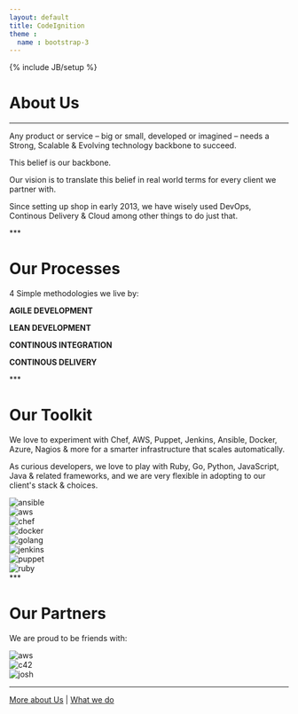 ```yaml
---
layout: default
title: CodeIgnition
theme :
  name : bootstrap-3
---
```

{% include JB/setup %}

# About Us

***
<div class="content-block">
  <div class="text">
    <p>Any product or service – big or small, developed or imagined – needs a Strong, Scalable & Evolving technology backbone to succeed.</p>
    <p>This belief is our backbone.</p>
    <p>Our vision is to translate this belief in real world terms for every client we partner with.</p>
    <p>Since setting up shop in early 2013, we have wisely used DevOps, Continous Delivery & Cloud among other things to do just that.</p>
  </div>
</div>
***
<div class="content-block">
  <h1 class="purple">Our Processes</h1>
  <p class="text">4 Simple methodologies we live by:</p>
  <p><strong>AGILE DEVELOPMENT</strong></p>
  <p><strong>LEAN DEVELOPMENT</strong></p>
  <p><strong>CONTINOUS INTEGRATION</strong></p>
  <p><strong>CONTINOUS DELIVERY</strong></p>
</div>
***
<div class="content-block">
  <h1 class="purple">Our Toolkit</h1>
  <div class="text">
    <p>We love to experiment with Chef, AWS, Puppet, Jenkins, Ansible, Docker, Azure, Nagios & more for a smarter infrastructure that scales automatically.</p>
    <p>As curious developers, we love to play with Ruby, Go, Python, JavaScript, Java & related frameworks, and we are very flexible in adopting to our client's stack & choices.</p>
  </div>
  <div class="row">
    <div class="col-md-6">
      <div class="col-md-3"><img alt="ansible" class="img-responsive" src="{{ ASSET_PATH }}/images/ansible.png"></div>
      <div class="col-md-3"><img alt="aws" class="img-responsive" src="{{ ASSET_PATH }}/images/aws-logo.png"></div>
      <div class="col-md-3"><img alt="chef" class="img-responsive" src="{{ ASSET_PATH }}/images/chef2.png"></div>
      <div class="col-md-3"><img alt="docker" class="img-responsive" src="{{ ASSET_PATH }}/images/docker.png"></div>
    </div>
    <div class="col-md-6">
      <div class="col-md-3"><img alt="golang" class="img-responsive" src="{{ ASSET_PATH }}/images/golang.png"></div>
      <div class="col-md-3"><img alt="jenkins" class="img-responsive" src="{{ ASSET_PATH }}/images/jenkinslogo.png"></div>
      <div class="col-md-3"><img alt="puppet" class="img-responsive" src="{{ ASSET_PATH }}/images/Puppet-logo.png"></div>
      <div class="col-md-3"><img alt="ruby" class="img-responsive" src="{{ ASSET_PATH }}/images/Ruby_logo.png"></div>
    </div>
  </div>
</div>
***
<div class="content-block">
  <h1 class="purple">Our Partners</h1>
  <p class="text">We are proud to be friends with:</p>
  <div class="row">
    <div class="col-md-8 col-md-offset-2">
      <div class="col-md-4"><img alt="aws" class="img-responsive" src="{{ ASSET_PATH }}/images/aws-logo.png"></div>
      <div class="col-md-4"><img alt="c42" class="img-responsive" src="{{ ASSET_PATH }}/images/c42logo.png"></div>
      <div class="col-md-4"><img alt="josh" class="img-responsive" src="{{ ASSET_PATH }}/images/josh.png"></div>
    </div>
  </div>
</div>

***

[More about Us]() \| [What we do]()
